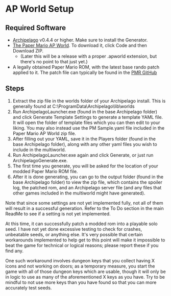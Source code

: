 # AP World Setup
## Required Software

- [Archipelago](https://github.com/ArchipelagoMW/Archipelago/releases) v0.4.4 or higher. Make sure to install the
  Generator. 
- [The Paper Mario AP World](https://github.com/JKBSunshine/PMR_APWorld/tree/main). To download it, click Code and then Download ZIP.
  - (Later this will be a release with a proper .apworld extension, but there's no point to that just yet.)
- A legally obtained Paper Mario ROM, with the latest base rando patch applied to it. The patch file can typically be found in the [PMR GitHub](https://github.com/icebound777/PMR-SeedGenerator/tree/main/res)

## Steps
1. Extract the zip file in the worlds folder of your Archipelago install. 
This is generally found at C:\ProgramData\Archipelago\lib\worlds
2. Run ArchipelagoLauncher.exe (found in the base Archipelago folder) and click Generate Template Settings to generate a 
template YAML file. It will open the folder of template files which you can then edit to your liking. 
You may also instead use the PM Sample.yaml file included in the Paper Mario AP World zip file.
3. After filling out your YAML, save it in the Players folder (found in the base Archipelago folder), 
along with any other yaml files you wish to include in the multiworld. 
4. Run ArchipelagoLauncher.exe again and click Generate, or just run ArchipelagoGenerate.exe.
5. The first time you generate, you will be asked for the location of your modded Paper Mario ROM file. 
6. After it is done generating, you can go to the output folder (found in the base Archipelago folder) 
to view the zip file, which contains the spoiler log, the patched rom, and an Archipelago server file 
(and any files that other games included in the multiworld might have generated). 

Note that since some settings are not yet implemented fully, not all of them will result in a successful generation. 
Refer to the To Do section in the main ReadMe to see if a setting is not yet implemented.

At this time, it can successfully patch a modded rom into a playable solo seed. I have not yet done excessive testing to check for crashes, unbeatable seeds, or anything else. It's very possible that certain workarounds implemented to help get to this point will make it impossible to beat the game for technical or logical reasons; please report these if you find any. 

One such workaround involves dungeon keys that you collect having X icons and not working on doors; as a temporary measure, you start the game with all of those dungeon keys which are usable, though it will only be in logic to use as many of the aforementioned X keys as you have. Try to be mindful to not use more keys than you have found so that you can more accurately test seeds.
